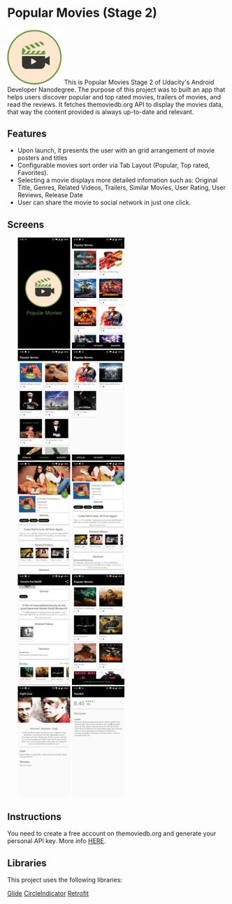 Popular Movies (Stage 2)
======
<img src="https://github.com/ankitkesarwani/Popular-Movies-Stage-Two/blob/master/Screens/movie.png" height="25%" width="25%"/>
This is Popular Movies Stage 2 of Udacity's Android Developer Nanodegree.
The purpose of this project was to built an app that helps users discover popular and top rated movies, trailers of movies, and read the reviews.
It fetches themoviedb.org API to display the movies data, that way the content provided is always up-to-date and relevant.

Features
-----

- Upon launch, it presents the user with an grid arrangement of movie posters and titles
- Configurable movies sort order via Tab Layout (Popular, Top rated, Favorites).
- Selecting a movie displays more detailed infomation such as: Original Title, Genres, Related Videos, Trailers, Similar Movies, User Rating, User Reviews, Release Date
- User can share the movie to social network in just one click.

Screens
------
<ul>
  <img src="https://github.com/ankitkesarwani/Popular-Movies-Stage-Two/blob/master/Screens/Screenshot_20180721-174921.png" height="25%" width="25%"/>
  <img src="https://github.com/ankitkesarwani/Popular-Movies-Stage-Two/blob/master/Screens/Screenshot_20180721-174931.png" height="25%" width="25%"/></br>
  <img src="https://github.com/ankitkesarwani/Popular-Movies-Stage-Two/blob/master/Screens/Screenshot_20180721-174936.png" height="25%" width="25%"/>
  <img src="https://github.com/ankitkesarwani/Popular-Movies-Stage-Two/blob/master/Screens/Screenshot_20180721-174959.png" height="25%" width="25%"/></br>
  <img src="https://github.com/ankitkesarwani/Popular-Movies-Stage-Two/blob/master/Screens/Screenshot_20180721-175012.png" height="25%" width="25%"/>
  <img src="https://github.com/ankitkesarwani/Popular-Movies-Stage-Two/blob/master/Screens/Screenshot_20180721-175022.png" height="25%" width="25%"/></br>
  <img src="https://github.com/ankitkesarwani/Popular-Movies-Stage-Two/blob/master/Screens/Screenshot_20180721-175033.png" height="25%" width="25%"/>
  <img src="https://github.com/ankitkesarwani/Popular-Movies-Stage-Two/blob/master/Screens/Screenshot_20180721-175040.png" height="25%" width="25%"/></br>
  <img src="https://github.com/ankitkesarwani/Popular-Movies-Stage-Two/blob/master/Screens/Screenshot_20180721-175054.png" height="25%" width="25%"/>
  <img src="https://github.com/ankitkesarwani/Popular-Movies-Stage-Two/blob/master/Screens/Screenshot_20180721-175104.png" height="25%" width="25%"/>
 </ul>

Instructions
------

You need to create a free account on themoviedb.org and generate your personal API key. More info [HERE](https://www.themoviedb.org/documentation/api).

Libraries
------

This project uses the following libraries:

[Glide](https://github.com/bumptech/glide)
[CircleIndicator](https://github.com/ongakuer/CircleIndicator)
[Retrofit](https://github.com/square/retrofit)
